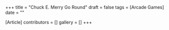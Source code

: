 +++
title = "Chuck E. Merry Go Round"
draft = false
tags = [Arcade Games]
date = ""

[Article]
contributors = []
gallery = []
+++